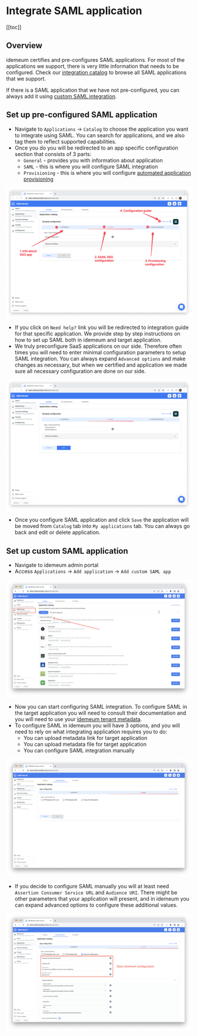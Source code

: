 # Integrate SAML application
[[toc]]

## Overview

idemeum certifies and pre-configures SAML applications. For most of the applications we support, there is very little information that needs to be configured. Check our [integration catalog](https://integrations.idemeum.com) to browse all SAML applications that we support.

If there is a SAML application that we have not pre-configured, you can always add it using [custom SAML integration](./integrate-saml-app.html#set-up-custom-saml-application). 

## Set up pre-configured SAML application

* Navigate to `Applications` -> `Catalog` to choose the application you want to integrate using SAML. You can search for applications, and we also tag them to reflect supported capabilities.
* Once you do you will be redirected to an app specific configuration section that consists of 3 parts:
	* `General` - provides you with information about application
	* `SAML` - this is where you will configure SAML integration
	* `Provisioning` - this is where you will configure [automated application provisioning](./lifecycle-management.html)

![Configuration](./images/sso/configuration.png)

* If you click on `Need help?` link you will be redirected to integration guide for that specific application. We provide step by step instructions on how to set up SAML both in idemeum and target application.
* We truly preconfigure SaaS applications on our side. Therefore often times you will need to enter minimal configuration parameters to setup SAML integration. You can always expand `Advanced options` and make changes as necessary, but when we certified and application we made sure all necessary configuration are done on our side.

![Complete](./images/sso/complete.png)

* Once you configure SAML application and click `Save` the application will be moved from `Catalog` tab into `My applications` tab. You can always go back and edit or delete application.


## Set up custom SAML application

* Navigate to idemeum admin portal
* Access `Applications` -> `Add application` -> `Add custom SAML app`

![Add app](./images/custom-saml/add-app.png)

* Now you can start configuring SAML integration. To configure SAML in the target application you will need to consult their documentation and you will need to use your [idemeum tenant metadata](./how-to-obtain-saml-metadata-for-idemeum.html).
* To configure SAML in idemeum you will have 3 options, and you will need to rely on what integrating application requires you to do:
	* You can upload metadata link for target application
	* You can upload metadata file for target application
	* You can configure SAML integration manually
	
![Configure app](./images/custom-saml/configure-app.png)

* If you decide to configure SAML manually you will at least need `Assertion Consumer Service URL` and `Audience URI`. There might be other parameters that your application will present, and in idemeum you can expand advanced options to configure these additional values.

![Manul app](./images/custom-saml/manual.png)
